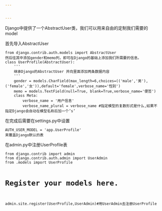 ```yaml
---


---
```


<p>Django中提供了一个AbstractUser类，我们可以用来自由的定制我们需要的model</p>
<p>首先导入AbstractUser</p>
<pre><code>from django.contrib.auth.models import AbstractUser
然后往其中添加gender和memo列，即可在Django的基础上添加我们所需要的信息。
class UserProfile(AbstractUser):
    '''
    继承Django的AbstractUser 并向里面添加两条数据内容
    '''
    gender = models.CharField(max_length=6,choices=(('male','男'),('female','女')),default='female',verbose_name='性别')
    memo = models.TextField(null=True, blank=True,verbose_name='便签')
    class Meta:
        verbose_name = '用户信息'
        verbose_name_plural = verbose_name #指定模型的复数形式是什么,如果不指定Django会自动在模型名称后加一个’s’
</code></pre>
<p>在完成后需要在settings.py中设置</p>
<pre><code>AUTH_USER_MODEL = 'app.UserProfile'
来覆盖Django默认的表
</code></pre>
<p>在admin.py中注册UserProfile表</p>
<pre><code>from django.contrib import admin
from django.contrib.auth.admin import UserAdmin
from .models import UserProfile
 

# Register your models here.
admin.site.register(UserProfile,UserAdmin)#用UserAdmin去注册UserProfile
</code></pre>


